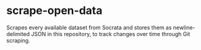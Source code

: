 # scrape-open-data

Scrapes every available dataset from Socrata and stores them as newline-delimited JSON in this repository, to track changes over time through Git scraping.
